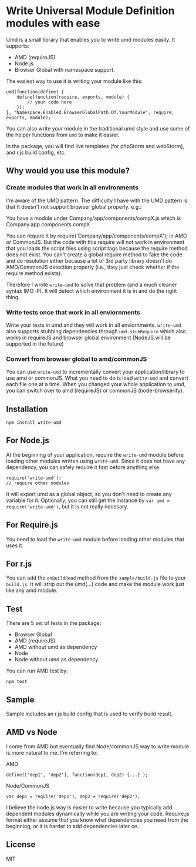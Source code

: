 # Write Universal Module Definition modules with ease
Umd is a small library that enables you to write umd modules easily. It supports:

* AMD (requireJS)
* Node.js
* Browser Global with namespace support.

The easiest way to use it is writing your module like this:

	umd(function(define) {
		define(function(require, exports, module) {
			// your code here
		});
	}, "Namespace.Enabled.BrowserGlobalPath.Of.YourModule", require, exports, module);

You can also write your module in the traditional umd style and use some of the helper functions from `umd` to make it easier.

In the package, you will find live templates (for phpStorm and webStorm), and r.js build config, etc.

## Why would you use this module?
### Create modules that work in all environments
I'm aware of the UMD pattern. The difficulty I have with the UMD pattern is that it doesn't not support browser global properly. e.g.:

You have a module under Company/app/components/compX.js which is Company.app.components.compX

You can require it by require('Company/app/components/compX'); in AMD or CommonJS.
But the code with this require will not work in environment that you loads the script files using script tags because the require method does not exist. You can't create a global require method to fake the code and do resolution either because a lot of 3rd party library doesn't do AMD/CommonJS detection properly (i.e., they just check whether if the require method exists).

Therefore I wrote `write-umd` to solve that problem (and a much cleaner syntax IMO :P). It will detect which environment it is in and do the right thing.

### Write tests once that work in all enviornments
Write your tests in umd and they will work in all enviornments.
`write-umd` also supports stubbing dependencies through `umd.stubRequire` which also works in requireJS and browser global environment (NodeJS will be supported in the future)

### Convert from browser global to amd/commonJS
You can use `write-umd` to incrementally convert your application/library to use amd or commonJS. What you need to do is load `write-umd` and convert each file one at a time. When you changed your whole application to umd, you can switch over to amd (requireJS) or commonJS (node-browserify).

## Installation

	npm install write-umd		

## For Node.js
At the beginning of your application, require the `write-umd` module before loading other modules written using `write-umd`. Since it does not have any dependency, you can safely require it first before anything else.

	require('write-umd');
	// require other modules
	
It will export umd as a global object, so you don't need to create any variable for it. Optionally, you can still get the instance by `var umd = require('write-umd')`, but it is not really necesary.

## For Require.js
You need to load the `write-umd` module before loading other modules that uses it.

## For r.js
You can add the `onBuildRead` method from the `sample/build.js` file to your `build.js`. It will strip out the umd(...) code and make the module work just like any amd module. 

## Test
There are 5 set of tests in the package:

* Browser Global
* AMD (requireJS)
* AMD without umd as dependency
* Node
* Node without umd as dependency

You can run AMD test by:

	npm test

## Sample
Sample includes an r.js build config that is used to verify build result.

## AMD vs Node
I come from AMD but eventually find Node/commonJS way to write module is more natural to me. I'm referring to:

AMD

	define(['dep1', 'dep2'], function(dep1, dep2) {...} );

Node/CommonJS

	var dep1 = require('dep1'), dep2 = require('dep2');	
I believe the node.js way is easier to write because you typically add dependent modules dynamically while you are writing your code. Require.js format either assume that you know what dependencies you need from the beginning, or it is harder to add dependencies later on.

## License
MIT
